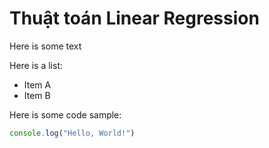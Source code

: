 # Thuật toán Linear Regression

Here is some text

Here is a list:
* Item A
* Item B

Here is some code sample:
```js
console.log("Hello, World!")
```

